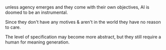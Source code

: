 unless agency emerges and they come with their own objectives, AI is doomed to be an instrumental.

Since they don't have any motives & aren't in the world  they have no reason to care.
 
The level of specification may become more abstract, but they still require a human for meaning generation.